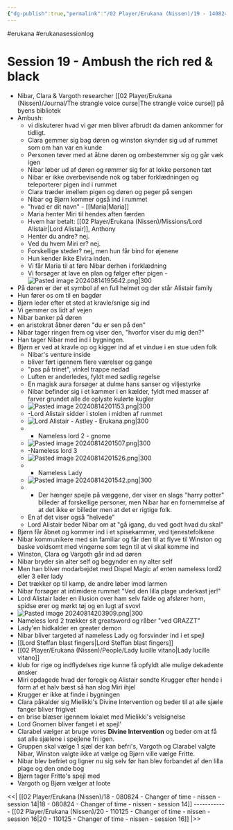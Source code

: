 ```yaml
---
{"dg-publish":true,"permalink":"/02 Player/Erukana (Nissen)/19 - 140824- Changer of time - nissen -  session 15/"}
---
```



#erukana #erukanasessionlog 

# Session 19 - Ambush the rich red & black 

- Nibar, Clara & Vargoth researcher  [[02 Player/Erukana (Nissen)/Journal/The strangle voice curse\|The strangle voice curse]] på byens bibliotek 
- Ambush: 
	- vi diskuterer hvad vi gør men bliver afbrudt da damen ankommer for tidligt.
	- Clara gemmer sig bag døren og winston skynder sig ud af rummet som om han var en kunde
	- Personen tøver med at åbne døren og ombestemmer sig og går væk igen 
	- Nibar løber ud af døren og rømmer sig for at lokke personen tæt 
	- Nibar er ikke overbevisende nok og taber forklædningen og teleporterer pigen ind i rummet 
	- Clara træder imellem pigen og døren og peger på sengen 
	- Nibar og Bjørn kommer også ind i rummet 
	- "hvad er dit navn" - [[Maria\|Maria]] 
	- Maria henter Miri til hendes aften færden 
	- Hvem har betalt: [[02 Player/Erukana (Nissen)/Missions/Lord Alistair\|Lord Alistair]], Anthony 
	- Henter du andre? nej.
	- Ved du hvem Miri er? nej.
	- Forskellige steder? nej, men hun får bind for øjenene
	- Hun kender ikke Elvira inden. 
	- Vi får Maria til at føre Nibar derhen i forklædning 
	- Vi forsøger at lave en plan og følger efter pigen 
-![Pasted image 20240814195642.png|300](/img/user/10%20Attachments/Pasted%20image%2020240814195642.png)
- På døren er der et symbol af en full helmet og der står Alistair family 
- Hun fører os om til en bagdør
- Bjørn leder efter et sted at kravle/snige sig ind 
- Vi gemmer os lidt af vejen
- Nibar banker på døren
- en aristokrat åbner døren "du er sen på den"
- Nibar tager ringen frem og viser den, "hvorfor viser du mig den?"
- Han tager Nibar med ind i bygningen. 
- Bjørn er ved at kravle op og kigger ind af et vindue i en stue uden folk 
	- Nibar's venture inside 
	- bliver ført igennem flere værelser og gange 
	- "pas på trinet", vinkel trappe nedad 
	- Luften er anderledes, fyldt med sødlig røgelse 
	- En magisk aura forsøger at dulme hans sanser og viljestyrke 
	- Nibar befinder sig i et kammer i en kælder, fyldt med masser af farver grundet alle de oplyste kulørte kugler 
	- ![Pasted image 20240814201153.png|300](/img/user/10%20Attachments/Pasted%20image%2020240814201153.png)
	- -Lord Alistair sidder i stolen i midten af rummet 
	- ![Lord Alistair - Astley - Erukana.png|300](/img/user/10%20Attachments/Lord%20Alistair%20-%20Astley%20-%20Erukana.png)
	- - Nameless lord 2 - gnome 
	- ![Pasted image 20240814201507.png|300](/img/user/10%20Attachments/Pasted%20image%2020240814201507.png)
	- -Nameless lord 3 
	- ![Pasted image 20240814201526.png|300](/img/user/10%20Attachments/Pasted%20image%2020240814201526.png)
	- - Nameless Lady 
	- ![Pasted image 20240814201542.png|300](/img/user/10%20Attachments/Pasted%20image%2020240814201542.png)
	- - Der hænger spejle på væggene, der viser en slags "harry potter" billeder af forskellige personer, men Nibar har en fornemmelse af at det ikke er billeder men at det er rigtige folk. 
	- En af det viser også "helvede" 
	- Lord Alistair beder Nibar om at "gå igang, du ved godt hvad du skal"
- Bjørn får åbnet og kommer ind i et spisekammer, ved tjenestefolkene 
- Nibar kommunikere med sin familiar og får den til at flyve til Winston og baske voldsomt med vingerne som tegn til at vi skal komme ind 
- Winston, Clara og Vargoth går ind ad døren 
- Nibar bryder sin alter self og begynder en ny alter self
- Men han bliver modarbejdet med Dispel Magic af enten nameless lord2 eller 3 eller lady 
- Det trækker op til kamp, de andre løber imod larmen 
- Nibar forsøger at intimidere rummet "Ved den lilla plage underkast jer!"
- Lord Alistair lader en illusion over ham selv falde og afslører horn, spidse ører og mørkt tøj og en lugt af svovl 
- ![Pasted image 20240814203909.png|300](/img/user/10%20Attachments/Pasted%20image%2020240814203909.png)
- Nameless lord 2 trækker sit greatsword og råber "ved GRAZZT"
- Lady'en hidkalder en greater demon 
- Nibar bliver targeted af nameless Lady og forsvinder ind i et spejl 
- [[Lord Steffan blast fingers\|Lord Steffan blast fingers]] 
- [[02 Player/Erukana (Nissen)/People/Lady lucille vitano\|Lady lucille vitano]] 
- klub for rige og indflydelses rige kunne få opfyldt alle mulige dekadente ønsker 
- Miri opdagede hvad der foregik og Alistair sendte Krugger efter hende i form af et halv bæst så han slog Miri ihjel 
- Krugger er ikke at finde i bygningen 
- Clara påkalder sig Mielikki's Divine Intervention og beder til at alle sjæle fanger bliver frigivet 
- en brise blæser igennem lokalet med Mielikki's velsignelse
- Lord Gnomen bliver fanget i et spejl'
- Clarabel vælger at bruge vores **Divine Intervention** og beder om at få sat alle sjælene i spejlene fri igen. 
- Gruppen skal vælge 1 sjæl der kan befri's, Vargoth og Clarabel valgte Nibar, Winston valgte ikke at vælge og Bjørn ville vælge Fritte. 
- Nibar blev befriet og ligner nu sig selv før han blev forbandet af den lilla plage og den onde bog 
- Bjørn tager Fritte's spejl med 
- Vargoth og Bjørn vælger at loote 

<<| [[02 Player/Erukana (Nissen)/18 - 080824 - Changer of time - nissen - session 14\|18 - 080824 - Changer of time - nissen - session 14]] ------------ [[02 Player/Erukana (Nissen)/20 - 110125 - Changer of time - nissen - session 16\|20 - 110125 - Changer of time - nissen - session 16]] |>>